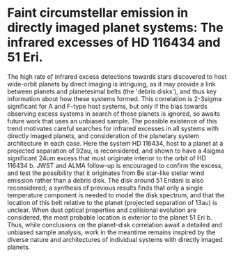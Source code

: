 # Faint circumstellar emission in directly imaged planet systems: The infrared excesses of HD 116434 and 51 Eri.

The high rate of infrared excess detections towards stars discovered to host wide-orbit planets by direct imaging is intriguing, as it may provide a link between planets and planetesimal belts (the 'debris disks'), and thus key information about how these systems formed. This correlation is 2-3sigma significant for A and F-type host systems, but only if the bias towards observing excess systems in search of these planets is ignored, so awaits future work that uses an unbiased sample. The possible existence of this trend motivates careful searches for infrared excesses in all systems with directly imaged planets, and consideration of the planetary system architecture in each case. Here the system HD 116434, host to a planet at a projected separation of 92au, is reconsidered, and shown to have a 4sigma significant 24um excess that must originate interior to the orbit of HD 116434 b. JWST and ALMA follow-up is encouraged to confirm the excess, and test the possibility that it originates from Be star-like stellar wind emission rather than a debris disk. The disk around 51 Eridani is also reconsidered; a synthesis of previous results finds that only a single temperature component is needed to model the disk spectrum, and that the location of this belt relative to the planet (projected separation of 13au) is unclear. When dust optical properties and collisional evolution are considered, the most probable location is exterior to the planet 51 Eri b. Thus, while conclusions on the planet-disk correlation await a detailed and unbiased sample analysis, work in the meantime remains inspired by the diverse nature and architectures of individual systems with directly imaged planets.
